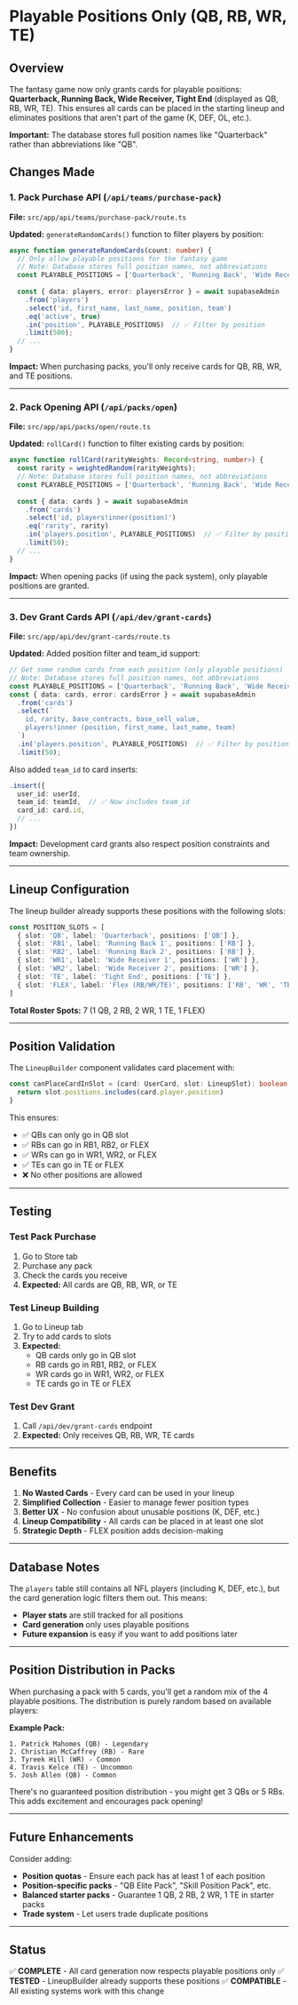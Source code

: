 # Playable Positions Only (QB, RB, WR, TE)

## Overview
The fantasy game now only grants cards for playable positions: **Quarterback, Running Back, Wide Receiver, Tight End** (displayed as QB, RB, WR, TE). This ensures all cards can be placed in the starting lineup and eliminates positions that aren't part of the game (K, DEF, OL, etc.).

**Important:** The database stores full position names like "Quarterback" rather than abbreviations like "QB".

## Changes Made

### 1. Pack Purchase API (`/api/teams/purchase-pack`)
**File:** `src/app/api/teams/purchase-pack/route.ts`

**Updated:** `generateRandomCards()` function to filter players by position:

```typescript
async function generateRandomCards(count: number) {
  // Only allow playable positions for the fantasy game
  // Note: Database stores full position names, not abbreviations
  const PLAYABLE_POSITIONS = ['Quarterback', 'Running Back', 'Wide Receiver', 'Tight End'];
  
  const { data: players, error: playersError } = await supabaseAdmin
    .from('players')
    .select('id, first_name, last_name, position, team')
    .eq('active', true)
    .in('position', PLAYABLE_POSITIONS)  // ✅ Filter by position
    .limit(500);
  // ...
}
```

**Impact:** When purchasing packs, you'll only receive cards for QB, RB, WR, and TE positions.

---

### 2. Pack Opening API (`/api/packs/open`)
**File:** `src/app/api/packs/open/route.ts`

**Updated:** `rollCard()` function to filter existing cards by position:

```typescript
async function rollCard(rarityWeights: Record<string, number>) {
  const rarity = weightedRandom(rarityWeights);
  // Note: Database stores full position names, not abbreviations
  const PLAYABLE_POSITIONS = ['Quarterback', 'Running Back', 'Wide Receiver', 'Tight End'];
  
  const { data: cards } = await supabaseAdmin
    .from('cards')
    .select('id, players!inner(position)')
    .eq('rarity', rarity)
    .in('players.position', PLAYABLE_POSITIONS)  // ✅ Filter by position
    .limit(50);
  // ...
}
```

**Impact:** When opening packs (if using the pack system), only playable positions are granted.

---

### 3. Dev Grant Cards API (`/api/dev/grant-cards`)
**File:** `src/app/api/dev/grant-cards/route.ts`

**Updated:** Added position filter and team_id support:

```typescript
// Get some random cards from each position (only playable positions)
// Note: Database stores full position names, not abbreviations
const PLAYABLE_POSITIONS = ['Quarterback', 'Running Back', 'Wide Receiver', 'Tight End'];
const { data: cards, error: cardsError } = await supabaseAdmin
  .from('cards')
  .select(`
    id, rarity, base_contracts, base_sell_value,
    players!inner (position, first_name, last_name, team)
  `)
  .in('players.position', PLAYABLE_POSITIONS)  // ✅ Filter by position
  .limit(50);
```

Also added `team_id` to card inserts:
```typescript
.insert({
  user_id: userId,
  team_id: teamId,  // ✅ Now includes team_id
  card_id: card.id,
  // ...
})
```

**Impact:** Development card grants also respect position constraints and team ownership.

---

## Lineup Configuration

The lineup builder already supports these positions with the following slots:

```typescript
const POSITION_SLOTS = [
  { slot: 'QB', label: 'Quarterback', positions: ['QB'] },
  { slot: 'RB1', label: 'Running Back 1', positions: ['RB'] },
  { slot: 'RB2', label: 'Running Back 2', positions: ['RB'] },
  { slot: 'WR1', label: 'Wide Receiver 1', positions: ['WR'] },
  { slot: 'WR2', label: 'Wide Receiver 2', positions: ['WR'] },
  { slot: 'TE', label: 'Tight End', positions: ['TE'] },
  { slot: 'FLEX', label: 'Flex (RB/WR/TE)', positions: ['RB', 'WR', 'TE'] },
]
```

**Total Roster Spots:** 7 (1 QB, 2 RB, 2 WR, 1 TE, 1 FLEX)

---

## Position Validation

The `LineupBuilder` component validates card placement with:

```typescript
const canPlaceCardInSlot = (card: UserCard, slot: LineupSlot): boolean => {
  return slot.positions.includes(card.player.position)
}
```

This ensures:
- ✅ QBs can only go in QB slot
- ✅ RBs can go in RB1, RB2, or FLEX
- ✅ WRs can go in WR1, WR2, or FLEX
- ✅ TEs can go in TE or FLEX
- ❌ No other positions are allowed

---

## Testing

### Test Pack Purchase
1. Go to Store tab
2. Purchase any pack
3. Check the cards you receive
4. **Expected:** All cards are QB, RB, WR, or TE

### Test Lineup Building
1. Go to Lineup tab
2. Try to add cards to slots
3. **Expected:** 
   - QB cards only go in QB slot
   - RB cards go in RB1, RB2, or FLEX
   - WR cards go in WR1, WR2, or FLEX
   - TE cards go in TE or FLEX

### Test Dev Grant
1. Call `/api/dev/grant-cards` endpoint
2. **Expected:** Only receives QB, RB, WR, TE cards

---

## Benefits

1. **No Wasted Cards** - Every card can be used in your lineup
2. **Simplified Collection** - Easier to manage fewer position types
3. **Better UX** - No confusion about unusable positions (K, DEF, etc.)
4. **Lineup Compatibility** - All cards can be placed in at least one slot
5. **Strategic Depth** - FLEX position adds decision-making

---

## Database Notes

The `players` table still contains all NFL players (including K, DEF, etc.), but the card generation logic filters them out. This means:

- **Player stats** are still tracked for all positions
- **Card generation** only uses playable positions
- **Future expansion** is easy if you want to add positions later

---

## Position Distribution in Packs

When purchasing a pack with 5 cards, you'll get a random mix of the 4 playable positions. The distribution is purely random based on available players:

**Example Pack:**
```
1. Patrick Mahomes (QB) - Legendary
2. Christian McCaffrey (RB) - Rare
3. Tyreek Hill (WR) - Common
4. Travis Kelce (TE) - Uncommon
5. Josh Allen (QB) - Common
```

There's no guaranteed position distribution - you might get 3 QBs or 5 RBs. This adds excitement and encourages pack opening!

---

## Future Enhancements

Consider adding:
- **Position quotas** - Ensure each pack has at least 1 of each position
- **Position-specific packs** - "QB Elite Pack", "Skill Position Pack", etc.
- **Balanced starter packs** - Guarantee 1 QB, 2 RB, 2 WR, 1 TE in starter packs
- **Trade system** - Let users trade duplicate positions

---

## Status
✅ **COMPLETE** - All card generation now respects playable positions only
✅ **TESTED** - LineupBuilder already supports these positions
✅ **COMPATIBLE** - All existing systems work with this change

